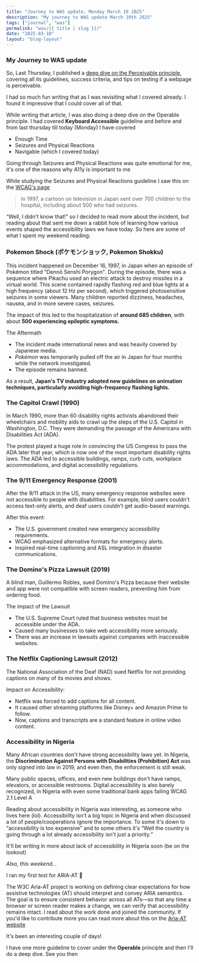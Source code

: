 ```yaml
---
title: "Journey to WAS update, Monday March 10 2025"
description: "My journey to WAS update March 10th 2025"
tags: ["journal", "was"]
permalink: "was/{{ title | slug }}/"
date: "2025-03-10"
layout: "blog-layout"
---
```


<div class="blog">

  <h3>My Journey to WAS update</h3>

  <p>So, Last Thursday, I published a <a href="/was/a-deep-dive-on-the-perceivable-principle/">deep dive on the
      Perceivable
      principle</a>, covering all its guidelines, success criteria, and tips on testing if a webpage is perceivable.
  </p>

  <p>I had so much fun writing that as I was revisiting what I covered already. I found it impressive that I could cover
    all of that.</p>

  <p>While writing that article, I was also doing a deep dive on the Operable principle. I had covered <strong>Keyboard
      Accessible</strong> guideline and before and from last thursday till today (Monday) I have covered</p>

  <ul>
    <li>Enough Time</li>
    <li>Seizures and Physical Reactions</li>
    <li>Navigable (which I covered today)</li>
  </ul>

  <p>Going through Seizures and Physical Reactions was quite emotional for me, it's one of the reasons why A11y is
    important to me</p>

  <p>While studying the Seizures and Physical Reactions guideline I saw this on the <a
      href="https://www.w3.org/WAI/WCAG22/Understanding/seizures-and-physical-reactions.html">WCAG's page</a></p>

  <blockquote>
    In 1997, a cartoon on television in Japan sent over 700 children to the hospital, including about 500 who had
    seizures.
  </blockquote>

  <p><q>Well, I didn't know that!</q> so I decided to read more about the incident, but reading about that sent me down
    a rabbit hole of learning how various events shaped the accessibility laws we have today. So here are some of what I
    spent my weekend reading:</p>

  <h3>Pokemon Shock <span lang="ja">(ポケモンショック, Pokemon Shokku)</span></h3>

  <p>This incident happened on December 16, 1997, in Japan when an episode of Pokémon titled <q>Dennō Senshi
      Porygon</q>.
    During the episode, there was a sequence where Pikachu used an electric attack to destroy missiles in a virtual
    world. This scene contained rapidly flashing red and blue lights at a high frequency (about 12 Hz per second), which
    triggered photosensitive seizures in some viewers. Many children reported dizziness, headaches, nausea, and in more
    severe cases, seizures.
  </p>

  <p>The impact of this led to the hospitalization of <strong>around 685 children</strong>, with about <strong>500
      experiencing epileptic symptoms.</strong></p>

  <p>The Aftermath</p>
  <ul>
    <li>The incident made international news and was heavily covered by Japanese media.</li>
    <li><em>Pokémon</em> was temporarily pulled off the air in Japan for four months while the network investigated.
    </li>
    <li>The episode remains banned.</li>
  </ul>

  <p>As a result, <b>Japan's TV industry adopted new guidelines on animation techniques, particularly avoiding
      high-frequency flashing lights.</b>
  </p>

  <h3>The Capitol Crawl (1990)</h3>

  <p>In March 1990, more than 60 disability rights activists abandoned their wheelchairs and mobility aids to crawl up
    the steps of the U.S. Capitol in Washington, D.C. They were demanding the passage of the Americans with Disabilities
    Act (ADA).</p>

  <p>The protest played a huge role in convincing the US Congress to pass the ADA later that year, which is now one of
    the most important disability rights laws. The ADA led to accessible buildings, ramps, curb cuts, workplace
    accommodations, and digital accessibility regulations.</p>

  <h3>The 9/11 Emergency Response (2001)</h3>

  <p>After the 9/11 attack in the US, many emergency response websites were not accessible to people with disabilities.
    For example, blind users couldn't access text-only alerts, and deaf users couldn't get audio-based warnings.
  </p>
  <p>After this event:</p>
  <ul>
    <li>The U.S. government created new emergency accessibility requirements.</li>
    <li>WCAG emphasized alternative formats for emergency alerts.</li>
    <li>Inspired real-time captioning and ASL integration in disaster communications.</li>
  </ul>
  <h3>The Domino's Pizza Lawsuit (2019)</h3>
  <p>A blind man, Guillermo Robles, sued Domino's Pizza because their website and app were not compatible with screen
    readers, preventing him from ordering food.</p>
  <p>The impact of the Lawsuit</p>
  <ul>
    <li>The U.S. Supreme Court ruled that business websites must be accessible under the ADA.</li>
    <li>Caused many businesses to take web accessibility more seriously.</li>
    <li>There was an increase in lawsuits against companies with inaccessible websites.</li>
  </ul>

  <h3>The Netflix Captioning Lawsuit (2012)</h3>
  <p>The National Association of the Deaf (NAD) sued Netflix for not providing captions on many of its movies and shows.
  </p>
  <p>Impact on Accessibility:</p>
  <ul>
    <li>Netflix was forced to add captions for all content.</li>
    <li>It caused other streaming platforms like Disney+ and Amazon Prime to follow.</li>
    <li>Now, captions and transcripts are a standard feature in online video content.</li>
  </ul>
  <h3>Accessibility in Nigeria</h3>
  <p>Many African countries don't have strong accessibility laws yet. In Nigeria, the <strong>Discrimination Against
      Persons with Disabilities (Prohibition) Act</strong> was only signed into law in 2019, and even then,
    the enforcement is still weak.</p>
  <p>Many public spaces, offices, and even new buildings don't have ramps, elevators, or accessible restrooms. Digital
    accessibility is also barely recognized, in Nigeria with even some traditional bank apps failing WCAG 2.1 Level A
  </p>

  <p>Reading about accessibility in Nigeria was interesting, as someone who lives here (lol). Accessibiilty isn't a big
    topic in Nigeria and when discussed a lot of people/cooperations ignore the importance. To some it's down to
    <q>accessibility is too expensive</q> and to some others it's <q>Well the country is going through a lot already
      accessibility isn't just a priority.</q>
  </p>
  <p>It'll be writing in more about lack of accessibility in Nigeria soon (be on the lookout)</p>

  <p><em>Also, this weekend...</em></p>

  <p>I ran my first test for ARIA-AT <span aria-label="tada">🎉</span></p>

  <p>The W3C Aria-AT project is working on defining clear expectations for how assistive technologies (AT) should
    interpret and convey ARIA semantics. The goal is to ensure consistent behavior across all ATs—so that any time a
    browser or screen reader makes a change, we can verify that accessibility remains intact. I read about the work done
    and joined the community. If you'd like to contribute more you can read more about this on the <a
      href="https://aria-at.w3.org/" target="_blank">Aria-AT website</a>
  </p>
  <p>It's been an interesting couple of days!</p>

  <p>I have one more guideline to cover under the <strong>Operable</strong> principle and then I'll do a deep dive. See
    you then</p>
  <div>
